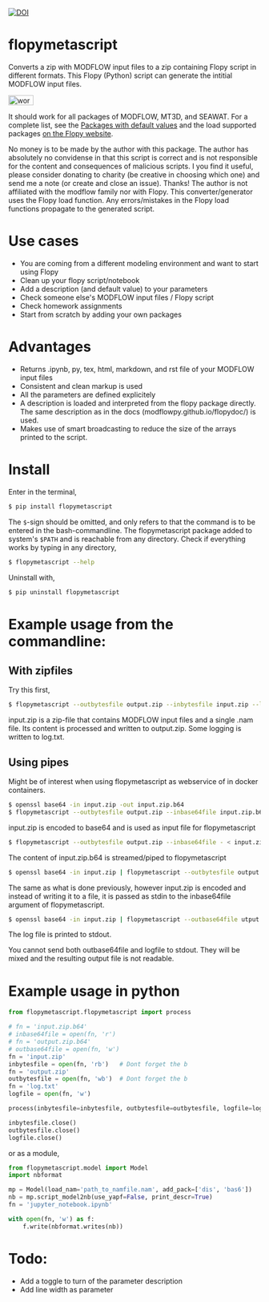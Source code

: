 [![DOI](https://zenodo.org/badge/DOI/10.5281/zenodo.573584.svg)](https://doi.org/10.5281/zenodo.573584)
# flopymetascript
Converts a zip with MODFLOW input files to a zip containing Flopy script in different formats. This Flopy (Python) script can generate the intitial MODFLOW input files.

<img src="https://raw.githubusercontent.com/bdestombe/flopymetascript/master/assets/figures/workflow.png" alt="workflow" style="width:50;height:20">

It should work for all packages of MODFLOW, MT3D, and SEAWAT. For a complete list, see the 
[Packages with default values](./wiki_default_parameters.md) and the load supported packages [on the Flopy website](https://github.com/modflowpy/flopy/blob/develop/docs/supported_packages.md).

No money is to be made by the author with this package. The author has absolutely no convidense in that this script is correct and is not responsible for the content and consequences of malicious scripts. I you find it useful, please consider donating to charity (be creative in choosing which one) and send me a note (or create and close an issue). Thanks! The author is not affiliated with the modflow family nor with Flopy. This converter/generator uses the Flopy load function. Any errors/mistakes in the Flopy load functions propagate to the 
generated script.

# Use cases
- You are coming from a different modeling environment and want to start using Flopy
- Clean up your flopy script/notebook
- Add a description (and default value) to your parameters
- Check someone else's MODFLOW input files / Flopy script
- Check homework assignments
- Start from scratch by adding your own packages


# Advantages
- Returns .ipynb, py, tex, html, markdown, and rst file of your MODFLOW input files
- Consistent and clean markup is used
- All the parameters are defined explicitely
- A description is loaded and interpreted from the flopy package directly. The same description as in the docs (modflowpy.github.io/flopydoc/) is used.
- Makes use of smart broadcasting to reduce the size of the arrays printed to the script.


# Install
Enter in the terminal,
```bash
$ pip install flopymetascript
```
The `$`-sign should be omitted, and only refers to that the command is to be entered in the bash-commandline. The flopymetascript package added to system's `$PATH` and is reachable from any directory. Check if everything works by typing in any directory,
```bash
$ flopymetascript --help
```
Uninstall with,
```bash
$ pip uninstall flopymetascript
```

# Example usage from the commandline:
## With zipfiles
Try this first,
```bash
$ flopymetascript --outbytesfile output.zip --inbytesfile input.zip --logfile log.txt
```
input.zip is a zip-file that contains MODFLOW input files and a single .nam file. Its content is processed and 
written to output.zip. Some logging is written to log.txt. 

## Using pipes
Might be of interest when using flopymetascript as webservice of in docker containers.
```bash
$ openssl base64 -in input.zip -out input.zip.b64
$ flopymetascript --outbytesfile output.zip --inbase64file input.zip.b64
```
input.zip is encoded to base64 and is used as input file for flopymetascript

```bash
$ flopymetascript --outbytesfile output.zip --inbase64file - < input.zip.b64
```
The content of input.zip.b64 is streamed/piped to flopymetascript

```bash
$ openssl base64 -in input.zip | flopymetascript --outbytesfile output.zip --inbase64file -
```
The same as what is done previously, however input.zip is encoded and instead of writing it to a file, it is passed
as stdin to the inbase64file argument of flopymetascript.

```bash
$ openssl base64 -in input.zip | flopymetascript --outbase64file utput.zip --inbase64file - --logfile -
```
The log file is printed to stdout.

You cannot send both outbase64file and logfile to stdout. They will be mixed and the resulting output file is not readable.

# Example usage in python
```python
from flopymetascript.flopymetascript import process

# fn = 'input.zip.b64'
# inbase64file = open(fn, 'r')
# fn = 'output.zip.b64'
# outbase64file = open(fn, 'w')
fn = 'input.zip'
inbytesfile = open(fn, 'rb')   # Dont forget the b
fn = 'output.zip'
outbytesfile = open(fn, 'wb')  # Dont forget the b
fn = 'log.txt'
logfile = open(fn, 'w')

process(inbytesfile=inbytesfile, outbytesfile=outbytesfile, logfile=logfile)

inbytesfile.close()
outbytesfile.close()
logfile.close()
```
or as a module,
```python
from flopymetascript.model import Model
import nbformat

mp = Model(load_nam='path_to_namfile.nam', add_pack=['dis', 'bas6'])
nb = mp.script_model2nb(use_yapf=False, print_descr=True)
fn = 'jupyter_notebook.ipynb'

with open(fn, 'w') as f:
    f.write(nbformat.writes(nb))
```

# Todo:
- Add a toggle to turn of the parameter description
- Add line width as parameter
